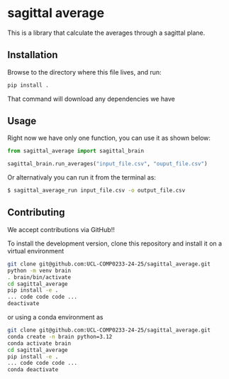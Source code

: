 # sagittal average

This is a library that calculate the averages through a sagittal plane.

## Installation

Browse to the directory where this file lives, and run:
```bash
pip install .
```
That command will download any dependencies we have


## Usage

Right now we have only one function, you can use it as shown below:


```python
from sagittal_average import sagittal_brain

sagittal_brain.run_averages("input_file.csv", "ouput_file.csv")
```

Or alternativaly you can run it from the terminal as:

```bash
$ sagittal_average_run input_file.csv -o output_file.csv
```

## Contributing

We accept contributions via GitHub!!

To install the development version, clone this repository and install it on 
a virtual environment

```bash
git clone git@github.com:UCL-COMP0233-24-25/sagittal_average.git
python -m venv brain
. brain/bin/activate
cd sagittal_average
pip install -e .
... code code code ...
deactivate
```

or using a conda environment as

```bash
git clone git@github.com:UCL-COMP0233-24-25/sagittal_average.git
conda create -n brain python=3.12
conda activate brain
cd sagittal_average
pip install -e .
... code code code ...
conda deactivate
```


